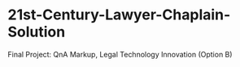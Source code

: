 # 21st-Century-Lawyer-Chaplain-Solution
Final Project: QnA Markup, Legal Technology Innovation (Option B)

